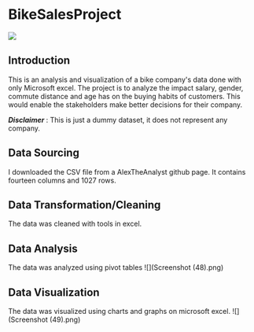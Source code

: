 # BikeSalesProject
![](man-choosed-motorcycles-moto-shop-guy-black-jacket.jpg)
## Introduction
This is an analysis and visualization of a bike company's data done with only Microsoft excel. 
The project is to analyze the impact salary, gender, commute distance and age has on the buying habits of customers.
This would enable the stakeholders make better decisions for their company. 

**_Disclaimer_** : This is just a dummy dataset, it does not represent any company.

## Data Sourcing
I downloaded the CSV file from a AlexTheAnalyst github page.
It contains fourteen columns and 1027 rows.

## Data Transformation/Cleaning
The data was cleaned with tools in excel. 

## Data Analysis
The data was analyzed using pivot tables
![](Screenshot (48).png)

## Data Visualization
The data was visualized using charts and graphs on  microsoft excel.
![](Screenshot (49).png)
